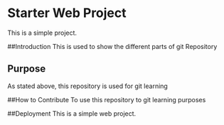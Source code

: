 # Starter Web Project

This is a simple project.


##Introduction
This is used to show the different parts of git Repository


## Purpose
As stated above, this repository is used for git learning

##How to Contribute
To use this repository to git learning purposes

##Deployment
This is a simple web project.

